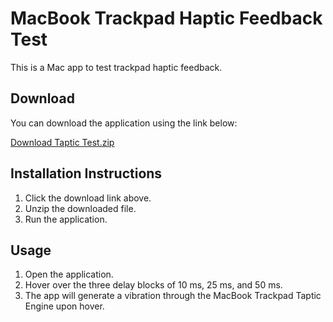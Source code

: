 # MacBook Trackpad Haptic Feedback Test

This is a Mac app to test trackpad haptic feedback.

## Download

You can download the application using the link below:

[Download Taptic Test.zip](https://github.com/Rupakpoddar/MacBook-Trackpad-Haptic-Feedback-Test/raw/main/Taptic%20Test.zip)

## Installation Instructions

1. Click the download link above.
2. Unzip the downloaded file.
3. Run the application.

## Usage

1. Open the application.
2. Hover over the three delay blocks of 10 ms, 25 ms, and 50 ms.
3. The app will generate a vibration through the MacBook Trackpad Taptic Engine upon hover.
